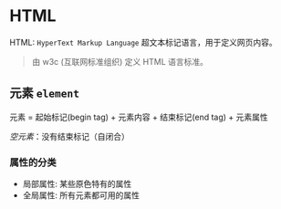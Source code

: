 # HTML

HTML: `HyperText Markup Language` 超文本标记语言，用于定义网页内容。

> 由 w3c (互联网标准组织) 定义 HTML 语言标准。

## 元素 `element`

元素 = 起始标记(begin tag) + 元素内容 + 结束标记(end tag) + 元素属性

*空元素*：没有结束标记（自闭合）

### 属性的分类

- 局部属性: 某些原色特有的属性
- 全局属性: 所有元素都可用的属性
